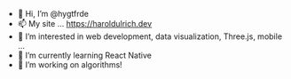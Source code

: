 - 👋 Hi, I’m @hygtfrde
- 📫 My site ... https://haroldulrich.dev 
- 👀 I’m interested in web development, data visualization, Three.js, mobile ... 
- 🌱 I’m currently learning React Native
- 💞️ I’m working on algorithms! 


